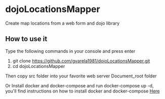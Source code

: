 # dojoLocationsMapper
Create map locations from a web form and dojo library

## How to use it
Type the following commands in your console and press enter

1. git clone https://github.com/gvarela1981/dojoLocationsMapper.git
1. cd dojoLocationsMapper

Then copy src folder into your favorite web server Document_root folder

Or Install docker and docker-compose and run docker-compose up -d, you'll find instructions on how to install docker and docker-compose [Here](https://gist.github.com/Zalitoar/ef1577acad9c3a78461954e080dc8576)